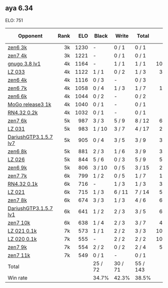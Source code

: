 ## aya 6.34 ##

ELO: 751

Opponent | Rank | ELO | Black | Write | Total | Win rate
---------|-----:|----:|-------|-------|-------|-------:
[zen6 3k](zen6%203k.md) | 3k | 1230 | - | 0 / 1 | 0 / 1 | 0.0%
[zen7 4k](zen7%204k.md) | 3k | 1221 | - | 0 / 1 | 0 / 1 | 0.0%
[gnugo 3.8 lv1](gnugo%203.8%20lv1.md) | 4k | 1164 | - | 1 / 1 | 1 / 1 | 100.0%
[LZ 033](LZ%20033.md) | 4k | 1122 | 1 / 1 | 0 / 2 | 1 / 3 | 33.3%
[zen6 4k](zen6%204k.md) | 4k | 1116 | 0 / 3 | - | 0 / 3 | 0.0%
[zen6 7k](zen6%207k.md) | 4k | 1058 | 0 / 4 | 1 / 3 | 1 / 7 | 14.3%
[zen6 6k](zen6%206k.md) | 4k | 1044 | 0 / 2 | - | 0 / 2 | 0.0%
[MoGo release3 1k](MoGo%20release3%201k.md) | 4k | 1040 | 0 / 1 | - | 0 / 1 | 0.0%
[RN4.32 0.2k](RN4.32%200.2k.md) | 4k | 1032 | 0 / 1 | - | 0 / 1 | 0.0%
[zen7 6k](zen7%206k.md) | 5k | 987 | 3 / 3 | 5 / 9 | 8 / 12 | 66.7%
[LZ 031](LZ%20031.md) | 5k | 983 | 1 / 10 | 3 / 7 | 4 / 17 | 23.5%
[DariushGTP3.1.5.7 lv7](DariushGTP3.1.5.7%20lv7.md) | 5k | 905 | 0 / 4 | 3 / 5 | 3 / 9 | 33.3%
[zen6 8k](zen6%208k.md) | 5k | 881 | 2 / 3 | 1 / 6 | 3 / 9 | 33.3%
[LZ 026](LZ%20026.md) | 5k | 844 | 5 / 6 | 0 / 3 | 5 / 9 | 55.6%
[zen6 9k](zen6%209k.md) | 5k | 806 | 3 / 10 | 0 / 5 | 3 / 15 | 20.0%
[zen7 7k](zen7%207k.md) | 6k | 799 | 1 / 2 | 0 / 5 | 1 / 7 | 14.3%
[RN4.32 0.1k](RN4.32%200.1k.md) | 6k | 716 | - | 1 / 3 | 1 / 3 | 33.3%
[LZ 021](LZ%20021.md) | 6k | 715 | 1 / 3 | 6 / 11 | 7 / 14 | 50.0%
[zen7 8k](zen7%208k.md) | 6k | 674 | 3 / 3 | 1 / 3 | 4 / 6 | 66.7%
[DariushGTP3.1.5.7 lv1](DariushGTP3.1.5.7%20lv1.md) | 6k | 641 | 1 / 2 | 2 / 3 | 3 / 5 | 60.0%
[zen7 10k](zen7%2010k.md) | 6k | 638 | 1 / 4 | 2 / 3 | 3 / 7 | 42.9%
[LZ 021 0.1k](LZ%20021%200.1k.md) | 7k | 573 | 1 / 1 | 2 / 2 | 3 / 3 | 100.0%
[LZ 020 0.1k](LZ%20020%200.1k.md) | 7k | 555 | - | 2 / 2 | 2 / 2 | 100.0%
[zen7 9k](zen7%209k.md) | 7k | 554 | 2 / 2 | 0 / 2 | 2 / 4 | 50.0%
[zen7 11k](zen7%2011k.md) | 7k | 549 | 0 / 1 | - | 0 / 1 | 0.0%
Total | | | 25 / 72 | 30 / 71 | 55 / 143 | 
Win rate| | | 34.7% | 42.3% | 38.5% | 
